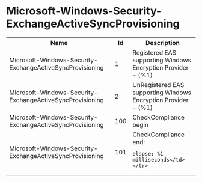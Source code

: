 # Microsoft-Windows-Security-ExchangeActiveSyncProvisioning

<table>
<colgroup><col/><col/><col/></colgroup>
<tr><th>Name</th><th>Id</th><th>Description</th></tr>
<tr><td>Microsoft-Windows-Security-ExchangeActiveSyncProvisioning</td><td>1</td><td>Registered EAS supporting Windows Encryption Provider - (%1)</td></tr>
<tr><td>Microsoft-Windows-Security-ExchangeActiveSyncProvisioning</td><td>2</td><td>UnRegistered EAS supporting Windows Encryption Provider - (%1)</td></tr>
<tr><td>Microsoft-Windows-Security-ExchangeActiveSyncProvisioning</td><td>100</td><td>CheckCompliance begin</td></tr>
<tr><td>Microsoft-Windows-Security-ExchangeActiveSyncProvisioning</td><td>101</td><td>CheckCompliance end:

    elapse: %1 milliseconds</td></tr>
</table>
